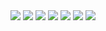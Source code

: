 
<img src="./images/news0.png"  class="center">

<img src="./images/news4.png"  class="center">

<img src="./images/news5.png"  class="center">

<img src="./images/news6.png"  class="center">


<img src="./images/news1.png"  class="center">

<img src="./images/news2.png"  class="center">

<img src="./images/news3.png"  class="center">

